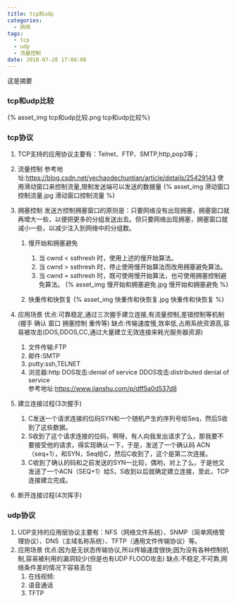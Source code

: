 ```yaml
---
title: tcp和udp
categories:
  - 网络 
tags:
  - tcp 
  - udp
  - 流量控制
date: 2018-07-28 17:04:08
---
```

 这是摘要
 <!-- more -->


### tcp和udp比较
{% asset_img tcp和udp比较.png tcp和udp比较%}

### tcp协议
1. TCP支持的应用协议主要有：Telnet、FTP、SMTP,http,pop3等； 
2. 流量控制
参考地址:https://blog.csdn.net/yechaodechuntian/article/details/25429143
使用滑动窗口来控制流量,限制发送端可以发送的数据量
{% asset_img 滑动窗口控制流量.jpg 滑动窗口控制流量 %}

3. 拥塞控制
发送方控制拥塞窗口的原则是：只要网络没有出现拥塞，拥塞窗口就再增大一些，以便把更多的分组发送出去。但只要网络出现拥塞，拥塞窗口就减小一些，以减少注入到网络中的分组数。
    1. 慢开始和拥塞避免
        1. 当 cwnd < ssthresh 时，使用上述的慢开始算法。
        2. 当 cwnd > ssthresh 时，停止使用慢开始算法而改用拥塞避免算法。
        3. 当 cwnd = ssthresh 时，既可使用慢开始算法，也可使用拥塞控制避免算法。
{% asset_img 慢开始和拥塞避免.jpg 慢开始和拥塞避免 %}

    2. 快重传和快恢复
{% asset_img 快重传和快恢复.jpg 快重传和快恢复 %}

4. 应用场景
优点:可靠稳定,通过三次握手建立连接,有流量控制,差错控制等机制(握手 确认 窗口 拥塞控制 重传等)
缺点:传输速度慢,效率低,占用系统资源高,容易被攻击(DOS,DDOS,CC,通过大量建立无效连接来耗光服务器资源)
	1. 文件传输:FTP
	2. 邮件:SMTP
	3. putty:ssh,TELNET
	4. 浏览器:http
DOS攻击:denial of service
DDOS攻击:distributed denial of service	
参考地址:https://www.jianshu.com/p/dff5a0d537d8
5. 建立连接过程(3次握手)
	1. C发送一个请求连接的位码SYN和一个随机产生的序列号给Seq，然后S收到了这些数据。
    2. S收到了这个请求连接的位码，啊呀，有人向我发出请求了么，那我要不要接受他的请求，得实现确认一下，于是，发送了一个确认码 ACN（seq+1），和SYN，Seq给C，然后C收到了，这个是第二次连接。
    3. C收到了确认的码和之前发送的SYN一比较，偶哟，对上了么，于是他又发送了一个ACN（SEQ+1）给S，S收到以后就确定建立连接，至此，TCP连接建立完成。

6. 断开连接过程(4次挥手)

### udp协议
1. UDP支持的应用层协议主要有：NFS（网络文件系统）、SNMP（简单网络管理协议）、DNS（主域名称系统）、TFTP（通用文件传输协议）等。
2. 应用场景
优点:因为是无状态传输协议,所以传输速度很快;因为没有各种控制机制,容易被利用的漏洞较少(但是也有UDP FLOOD攻击)
缺点:不稳定,不可靠,网络条件差的情况下容易丢包
	1. 在线视频:
	2. 语音通话
	3. TFTP
